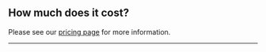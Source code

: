 ## How much does it cost?

Please see our [pricing page](http://www.cloud66.com/pricing) for more information.

* * *

